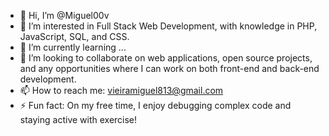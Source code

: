 - 👋 Hi, I’m @Miguel00v
- 👀 I’m interested in Full Stack Web Development, with knowledge in PHP, JavaScript, SQL, and CSS.
- 🌱 I’m currently learning ...
- 💞️ I’m looking to collaborate on web applications, open source projects, and any opportunities where I can work on both front-end and back-end development.
- 📫 How to reach me: vieiramiguel813@gmail.com  
- ⚡ Fun fact: On my free time, I enjoy debugging complex code and staying active with exercise!

<!---
Miguel00v/Miguel00v is a ✨ special ✨ repository because its `README.md` (this file) appears on your GitHub profile.
You can click the Preview link to take a look at your changes.
--->
